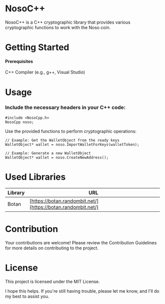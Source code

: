 # NosoC++
NosoC++ is a C++ cryptographic library that provides various cryptographic functions to work with the Noso coin.

# Getting Started
#### Prerequisites
C++ Compiler (e.g., g++, Visual Studio)

# Usage
### Include the necessary headers in your C++ code:
```
#include <NosoCpp.h>
NosoCpp noso;
```
Use the provided functions to perform cryptographic operations:
```
// Example: Get the WalletObject from the ready keys
WalletObject* wallet = noso.ImportWalletForKeys(walletToken);

// Example: Generate a new WalletObject
WalletObject* wallet = noso.CreateNewAddress();
```



# Used Libraries

| Library   | URL                             |
| --------- | ------------------------------- |
| Botan     | [https://botan.randombit.net/](https://botan.randombit.net/) |


# Contribution

Your contributions are welcome! Please review the Contribution Guidelines for more details on contributing to the project.

# License

This project is licensed under the MIT License.

I hope this helps. If you're still having trouble, please let me know, and I'll do my best to assist you.
